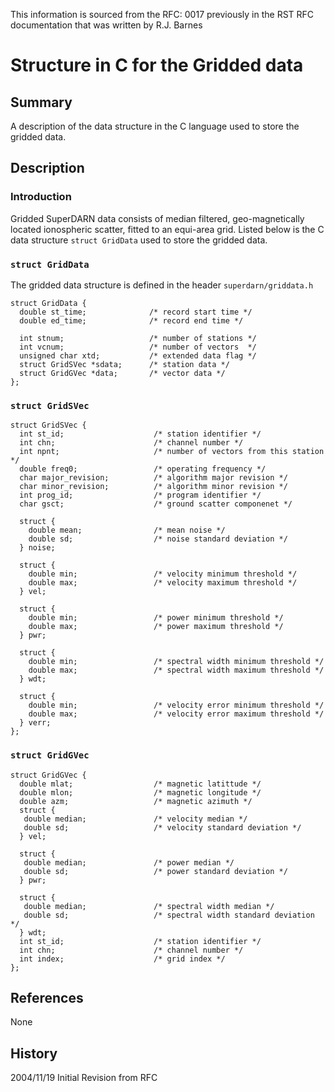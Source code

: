 <!--
(C) copyright 2020 VT SuperDARN, Virginia Polytechnic Institute & State University
author: Kevin Sterne
-->

This information is sourced from the RFC: 0017 previously in the RST RFC documentation that was written by R.J. Barnes

# Structure in C for the Gridded data

## Summary

A description of the data structure in the C language used to store the gridded data.

## Description

### Introduction

Gridded SuperDARN data consists of median filtered, geo-magnetically located ionospheric scatter, fitted to an equi-area grid.  Listed below is the C data structure <code>struct GridData</code> used to store the gridded data.

### `struct GridData`

The gridded data structure is defined in the header `superdarn/griddata.h`

```
struct GridData {
  double st_time;              /* record start time */
  double ed_time;              /* record end time */
 
  int stnum;                   /* number of stations */
  int vcnum;                   /* number of vectors  */
  unsigned char xtd;           /* extended data flag */
  struct GridSVec *sdata;      /* station data */
  struct GridGVec *data;       /* vector data */
};
```

### `struct GridSVec`
```
struct GridSVec {
  int st_id;                    /* station identifier */
  int chn;                      /* channel number */
  int npnt;                     /* number of vectors from this station */
  double freq0;                 /* operating frequency */
  char major_revision;          /* algorithm major revision */
  char minor_revision;          /* algorithm minor revision */
  int prog_id;                  /* program identifier */
  char gsct;                    /* ground scatter componenet */

  struct {
    double mean;                /* mean noise */
    double sd;                  /* noise standard deviation */
  } noise;

  struct {
    double min;                 /* velocity minimum threshold */
    double max;                 /* velocity maximum threshold */
  } vel;

  struct {
    double min;                 /* power minimum threshold */
    double max;                 /* power maximum threshold */
  } pwr;

  struct {
    double min;                 /* spectral width minimum threshold */
    double max;                 /* spectral width maximum threshold */
  } wdt;

  struct {
    double min;                 /* velocity error minimum threshold */
    double max;                 /* velocity error maximum threshold */
  } verr;
};
```

### `struct GridGVec`
```
struct GridGVec {
  double mlat;                  /* magnetic latittude */
  double mlon;                  /* magnetic longitude */
  double azm;                   /* magnetic azimuth */
  struct {
   double median;               /* velocity median */
   double sd;                   /* velocity standard deviation */
  } vel;

  struct {
   double median;               /* power median */
   double sd;                   /* power standard deviation */
  } pwr;

  struct {
   double median;               /* spectral width median */ 
   double sd;                   /* spectral width standard deviation */
  } wdt;
  int st_id;                    /* station identifier */
  int chn;                      /* channel number */
  int index;                    /* grid index */
};
```

## References

None

## History

2004/11/19  Initial Revision from RFC


